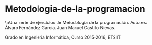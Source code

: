 # Metodologia-de-la-programacion
\nUna serie de ejercicios de Metodología de la programación.
Autores: Álvaro Fernández García.
         Juan Manuel Castillo Nievas.

Grado en Ingenieria Informática, Curso 2015-2016, ETSIIT
     
